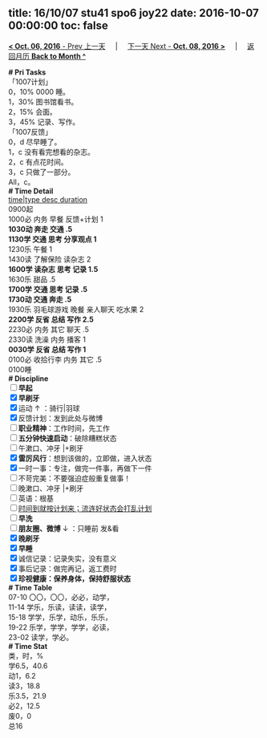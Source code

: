 title: 16/10/07 stu41 spo6 joy22
date: 2016-10-07 00:00:00
toc: false
---
[**< Oct. 06, 2016** - Prev 上一天](/lifelogs/2016/10/d06.html) &nbsp; &nbsp; | &nbsp; &nbsp; [下一天 Next - **Oct. 08, 2016 >**](/lifelogs/2016/10/d08.html) &nbsp; &nbsp; |  &nbsp; &nbsp; [返回月历 **Back to Month ^**](/lifelogs/2016/10/index.html)
<br/><div><b># Pri Tasks</b></div><div>「1007计划」</div><div>0，10% 0000 睡。</div><div>1，30% 图书馆看书。</div><div>2，15% 会面。</div><div>3，45% 记录、写作。</div><div>「1007反馈」</div><div>0，d 尽早睡了。</div><div>1，c 没有看完想看的杂志。</div><div>2，c 有点花时间。</div><div>3，c 只做了一部分。</div><div>All，c。</div><div><b># Time Detail</b></div><div><u>time|type desc duration</u></div><div>0900起</div><div>1000必 内务 早餐 反馈+计划 1</div><div><b>1030动 奔走 交通 .5</b></div><div><b>1130学 交通 思考 分享观点 1</b></div><div>1230乐 午餐 1</div><div>1430读 了解保险 读杂志 2</div><div><b>1600学 读杂志 思考 记录 1.5</b></div><div>1630乐 甜品 .5</div><div><b>1700学 交通 思考 记录 .5</b></div><div><b>1730动 交通 奔走 .5</b></div><div>1930乐 羽毛球游戏 晚餐 亲人聊天 吃水果 2</div><div><b>2200学 反省 总结 写作 2.5</b></div><div>2230必 内务 其它 聊天 .5</div><div>2330读 洗澡 内务 播客 1</div><div><b>0030学 反省 总结 写作 1</b></div><div>0100必 收拾行李 内务 其它 .5</div><div>0100睡</div><div><b># Discipline</b></div><div><b><input type="checkbox"/></b><b>早起</b></div><div><input checked="true" type="checkbox"/><b>早刷牙</b></div><div><input checked="true" type="checkbox"/>运动 ↑ ：骑行|羽球</div><div><input checked="true" type="checkbox"/>反馈计划：发到此处与微博</div><div><input type="checkbox"/><b>职业精神</b>：工作时间，先工作</div><div><input type="checkbox"/><b>五分钟快速启动</b>：破除糟糕状态</div><div><input type="checkbox"/>午漱口、冲牙 |+刷牙</div><div><input checked="true" type="checkbox"/><b>雷厉风行</b>：想到该做的，立即做，进入状态</div><div><input checked="true" type="checkbox"/>一时一事：专注，做完一件事，再做下一件</div><div><input type="checkbox"/>不苛完美：不要强迫症般重复做事！</div><div><input type="checkbox"/>晚漱口、冲牙 |+刷牙</div><div><input type="checkbox"/>英语：根基</div><div><u><input type="checkbox"/></u><u>时间到就按计划来；流连好状态会打乱计划</u></div><div><input type="checkbox"/><b>早洗</b></div><div><b><input type="checkbox"/></b><b>朋友圈、微博</b> ↓ ：只睡前 发&amp;看</div><div><b><input checked="true" type="checkbox"/></b><b>晚刷牙</b></div><div><input checked="true" type="checkbox"/><b>早睡</b></div><div><input checked="true" type="checkbox"/>诚信记录：记录失实，没有意义</div><div><input checked="true" type="checkbox"/>事后记录：做完再记，返工费时</div><div><b><input checked="true" type="checkbox"/></b><b>珍视健康：保养身体，保持舒服状态</b></div><div><b># Time Table</b></div><div>07-10 〇〇，〇〇，必必，动学，</div><div>11-14 学乐，乐读，读读，读学，</div><div>15-18 学学，乐学，动乐，乐乐，</div><div>19-22 乐学，学学，学学，必读，</div><div>23-02 读学，学必。</div><div><b># Time Stat</b></div><div>类，时，%</div><div>学6.5，40.6</div><div>动1，6.2</div><div>读3，18.8</div><div>乐3.5，21.9</div><div>必2，12.5</div><div>废0，0</div><div>总16</div>